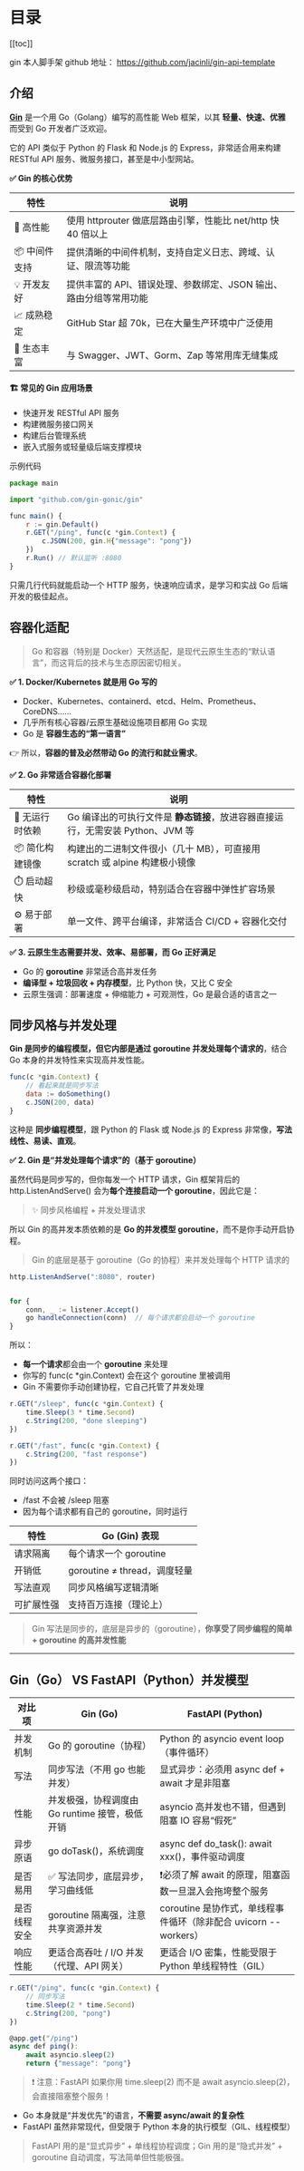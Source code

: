 # 目录

[[toc]]

gin 本人脚手架 github 地址： https://github.com/jacinli/gin-api-template

## 介绍

[**Gin**](https://github.com/gin-gonic/gin) 是一个用 Go（Golang）编写的高性能 Web 框架，以其 **轻量、快速、优雅** 而受到 Go 开发者广泛欢迎。

它的 API 类似于 Python 的 Flask 和 Node.js 的 Express，非常适合用来构建 RESTful API 服务、微服务接口，甚至是中小型网站。

**✅ Gin 的核心优势**

| **特性** | **说明** |
| --- | --- |
| 🚀 高性能 | 使用 httprouter 做底层路由引擎，性能比 net/http 快 40 倍以上 |
| 📦 中间件支持 | 提供清晰的中间件机制，支持自定义日志、跨域、认证、限流等功能 |
| 💡 开发友好 | 提供丰富的 API、错误处理、参数绑定、JSON 输出、路由分组等常用功能 |
| 📈 成熟稳定 | GitHub Star 超 70k，已在大量生产环境中广泛使用 |
| 🔌 生态丰富 | 与 Swagger、JWT、Gorm、Zap 等常用库无缝集成 |

#### **🏗️ 常见的 Gin 应用场景**

- 快速开发 RESTful API 服务
- 构建微服务接口网关
- 构建后台管理系统
- 嵌入式服务或轻量级后端支撑模块

示例代码

```jsx
package main

import "github.com/gin-gonic/gin"

func main() {
    r := gin.Default()
    r.GET("/ping", func(c *gin.Context) {
        c.JSON(200, gin.H{"message": "pong"})
    })
    r.Run() // 默认监听 :8080
}
```

只需几行代码就能启动一个 HTTP 服务，快速响应请求，是学习和实战 Go 后端开发的极佳起点。

## 容器化适配

> Go 和容器（特别是 Docker）天然适配，是现代云原生生态的“默认语言”，而这背后的技术与生态原因密切相关。
> 

**✅ 1. Docker/Kubernetes 就是用 Go 写的**

- Docker、Kubernetes、containerd、etcd、Helm、Prometheus、CoreDNS……
- 几乎所有核心容器/云原生基础设施项目都用 Go 实现
- Go 是 **容器生态的“第一语言”**

👉 所以，**容器的普及必然带动 Go 的流行和就业需求**。

**✅ 2. Go 非常适合容器化部署**

| **特性** | **说明** |
| --- | --- |
| 🚫 无运行时依赖 | Go 编译出的可执行文件是 **静态链接**，放进容器直接运行，无需安装 Python、JVM 等 |
| 📦 简化构建镜像 | 构建出的二进制文件很小（几十 MB），可直接用 scratch 或 alpine 构建极小镜像 |
| ⏱️ 启动超快 | 秒级或毫秒级启动，特别适合在容器中弹性扩容场景 |
| ⚙️ 易于部署 | 单一文件、跨平台编译，非常适合 CI/CD + 容器化交付 |

**✅ 3. 云原生生态需要并发、效率、易部署，而 Go 正好满足**

- Go 的 **goroutine** 非常适合高并发任务
- **编译型 + 垃圾回收 + 内存模型**，比 Python 快，又比 C 安全
- 云原生强调：部署速度 + 伸缩能力 + 可观测性，Go 是最合适的语言之一

## 同步风格与并发处理

**Gin 是同步的编程模型，但它内部是通过 goroutine 并发处理每个请求的**，结合 Go 本身的并发特性来实现高并发性能。

```jsx
func(c *gin.Context) {
    // 看起来就是同步写法
    data := doSomething()
    c.JSON(200, data)
}
```

这种是 **同步编程模型**，跟 Python 的 Flask 或 Node.js 的 Express 非常像，**写法线性、易读、直观**。

**✅ 2. Gin 是“并发处理每个请求”的（基于 goroutine）**

虽然代码是同步写的，但你每发一个 HTTP 请求，Gin 框架背后的 http.ListenAndServe() 会为**每个连接启动一个 goroutine**，因此它是：

> ✨ 同步风格编程 + 并发处理请求
> 

所以 Gin 的高并发本质依赖的是 **Go 的并发模型 goroutine**，而不是你手动开启协程。

> Gin 的底层是基于 goroutine（Go 的协程）来并发处理每个 HTTP 请求的
> 

```jsx
http.ListenAndServe(":8080", router)
```

```jsx

for {
    conn, _ := listener.Accept()
    go handleConnection(conn)  // 每个请求都会启动一个 goroutine
}
```

所以：

- **每一个请求**都会由一个 **goroutine** 来处理
- 你写的 func(c *gin.Context) 会在这个 goroutine 里被调用
- Gin 不需要你手动创建协程，它自己托管了并发处理

```jsx
r.GET("/sleep", func(c *gin.Context) {
    time.Sleep(3 * time.Second)
    c.String(200, "done sleeping")
})

r.GET("/fast", func(c *gin.Context) {
    c.String(200, "fast response")
})
```

同时访问这两个接口：

- /fast 不会被 /sleep 阻塞
- 因为每个请求都有自己的 goroutine，同时运行

| **特性** | **Go (Gin) 表现** |
| --- | --- |
| 请求隔离 | 每个请求一个 goroutine |
| 开销低 | goroutine ≠ thread，调度轻量 |
| 写法直观 | 同步风格编写逻辑清晰 |
| 可扩展性强 | 支持百万连接（理论上） |

> Gin 写法是同步的，底层是异步的（goroutine），**你享受了同步编程的简单 + goroutine 的高并发性能**
> 

****

## **Gin（Go） VS FastAPI（Python）并发模型**

| **对比项** | **Gin (Go)** | **FastAPI (Python)** |
| --- | --- | --- |
| 并发机制 | Go 的 goroutine（协程） | Python 的 asyncio event loop（事件循环） |
| 写法 | 同步写法（不用 go 也能并发） | 显式异步：必须用 async def + await 才是非阻塞 |
| 性能 | 并发极强，协程调度由 Go runtime 接管，极低开销 | asyncio 高并发也不错，但遇到阻塞 IO 容易“假死” |
| 异步原语 | go doTask()，系统调度 | async def do_task(): await xxx()，事件驱动调度 |
| 是否易用 | ✅ 写法同步，底层异步，学习曲线低 | ❗必须了解 await 的原理，阻塞函数一旦混入会拖垮整个服务 |
| 是否线程安全 | goroutine 隔离强，注意共享资源并发 | coroutine 是协作式，单线程事件循环（除非配合 uvicorn --workers） |
| 响应性能 | 更适合高吞吐 / I/O 并发（代理、API 网关） | 更适合 I/O 密集，性能受限于 Python 单线程特性（GIL） |

```jsx
r.GET("/ping", func(c *gin.Context) {
    // 同步写法
    time.Sleep(2 * time.Second)
    c.String(200, "pong")
})
```

```jsx
@app.get("/ping")
async def ping():
    await asyncio.sleep(2)
    return {"message": "pong"}
```

> ❗ 注意：FastAPI 如果你用 time.sleep(2) 而不是 await asyncio.sleep(2)，会直接阻塞整个服务！
> 

- Go 本身就是“并发优先”的语言，**不需要 async/await 的复杂性**
- FastAPI 虽然非常现代，但受限于 Python 本身的执行模型（GIL、线程模型）

> FastAPI 用的是“显式异步” + 单线程协程调度；Gin 用的是“隐式并发” + goroutine 自动调度，写法简单但性能极强。
>